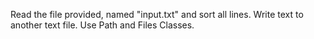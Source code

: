 Read the file provided, named "input.txt" and sort all lines. Write text to another text file. Use Path and Files Classes. 
